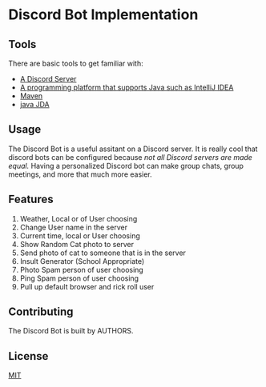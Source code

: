 # Discord Bot Implementation

## Tools
There are basic tools to get familiar with: 
* [A Discord Server](https://support.discord.com/hc/en-us/articles/204849977-How-do-I-create-a-server-)
* [A programming platform that supports Java such as IntelliJ IDEA](https://www.jetbrains.com/idea/download/#section=windows)
* [Maven](https://www.jetbrains.com/help/idea/maven-support.html)
* [java JDA](https://github.com/DV8FromTheWorld/JDA)
## Usage
The Discord Bot is a useful assitant on a Discord server. It is really cool that discord bots can be configured because *not all Discord servers are made equal.* Having a personalized Discord bot can make group chats, group meetings, and more that much more easier. 

## Features
1. Weather, Local or of User choosing
2. Change User name in the server 
3. Current time, local or User choosing
4. Show Random Cat photo to server
5. Send photo of cat to someone that is in the server
6. Insult Generator (School Appropriate)
7. Photo Spam person of user choosing 
8. Ping Spam person of user choosing
9. Pull up default browser and rick roll user

## Contributing
The Discord Bot is built by AUTHORS. 
## License
[MIT](https://choosealicense.com/licenses/mit/)

